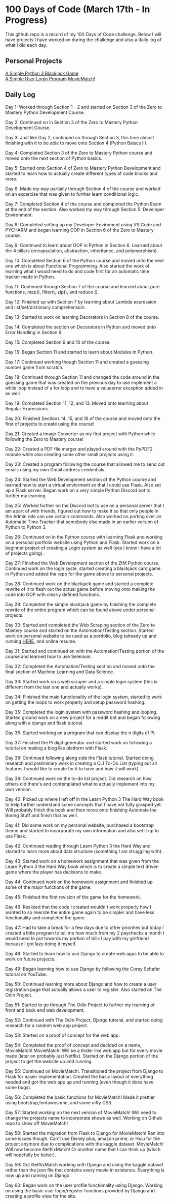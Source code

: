 # 100 Days of Code (March 17th - In Progress)

This github repo is a record of my 100 Days of Code challenge. Below I will have projects I have worked on during the challenge
and also a daily log of what I did each day.

## Personal Projects

[A Simple Python 3 Blackjack Game](https://github.com/TaylorJonesTRT/blackjack)  
[A Simple User Login Program](https://github.com/TaylorJonesTRT/Loginsystem)
[MovieMatch!](https://github.com/TaylorJonesTRT/MovieMatch/)

## Daily Log

Day 1: Worked through Section 1 - 2 and started on Section 3 of the Zero to Mastery Python Development Course.

Day 2: Continued on in Section 3 of the Zero to Mastery Python Development Course.

Day 3: Just like Day 2, continued on through Section 3, this time almost finishing with it to be able to move onto Section 4
(Python Baiscs II).

Day 4: Completed Section 3 of the Zero to Mastery Python course and moved onto the next section of Python basics.

Day 5: Started onto Section 4 of Zero to Mastery Python Development and started to learn how to actually create different types
of code blocks and more.

Day 6: Made my way partially through Section 4 of the course and worked on an excercise that was given to further learn
conditional logic.

Day 7: Completed Section 4 of the course and completed the Python Exam at the end of the section. Also worked my way through
Section 5: Developer Environment.

Day 8: Completed setting up my Developer Enviroment using VS Code and PYCHARM and began learning OOP in Section 6 of the Zero
to Mastery course.

Day 9: Continued to learn about OOP in Python in Section 6. Learned about the 4 pillars (encapsulation, abstraction,
inheritance, and polymorphism).

Day 10: Completed Section 6 of the Python course and moved onto the next one which is about Functional Programming.
Also started the work of learning what I would need to do and code first for an automatic time tracker made in Python.

Day 11: Continued through Section 7 of the course and learned about pure functions, map(), filter(), zip(), and reduce ().

Day 12: Finished up with Section 7 by learning about Lambda expression and list/set/dictionary comprehension.

Day 13: Started to work on learning Decorators in Section 8 of the course.

Day 14: Completed the section on Decorators in Python and moved onto Error Handling in Section 9.

Day 15: Completed Section 9 and 10 of the course.

Day 16: Began Section 11 and started to learn about Modules in Python.

Day 17: Continued working though Section 11 and created a guessing number game from scratch.

Day 18: Continued through Section 11 and changed the code around in the guessing game that was created on the previous day to
use implement a while loop instead of a for loop and to have a valueerror exception added in as well.

Day 19: Completed Section 11, 12, and 13. Moved onto learning about Regular Expressions.

Day 20: Finished Sections 14, 15, and 16 of the course and moved onto the first of projects to create using the course!

Day 21: Created a Image Converter as my first project with Python while following the Zero to Mastery course!

Day 22: Created a PDF file merger and played around with the PyPDF2 module while also creating some other small projects using
it.

Day 23: Created a program following the course that allowed me to send out emails using my own Gmail address credentials.

Day 24: Started the Web Development section of the Python course and learned how to start a virtual enviorment so that I could
use Flask. Also set up a Flask server. Began work on a very simple Python Discord bot to further my learning.

Day 25: Worked further on the Discord bot to use on a personal server that I am apart of with friends, figured out how to make
it so that only people in the Admin role can use certain commands. Also worked on porting over an Automatic Time Tracker that
somebody else made in an earlier version of Python to Python 3.

Day 26: Continued on in the Python course with learning Flask and working on a personal portfolio website using Python and
Flask. Started work on a beginner project of creating a Login system as well (yes I know I have a lot of projects going).

Day 27: Finished the Web Development section of the ZtM Python course. Continued work on the login syste, started creating a
blackjack card game in Python and added the repo for the game above to personal projects.

Day 28: Continued work on the blackjack game and started a complete rewrite of it to flesh out the actual game before moving
onto making the code into OOP with clearly defined functions.

Day 29: Completed the simple blackjack game by finishing the complete rewrite of the entire program which can be found above
under personal projects.

Day 30: Started and completed the Web Scraping section of the Zero to Mastery course and started on the Automation/Testing
section. Started work on personal website to be used as a portfolio, blog (already up and running
[HERE](https://blog.taylorwjones.com), and online resume.

Day 31: Started and continued on with the Automation/Testing portion of the course and learned how to use Selenium.

Day 32: Completed the Automation/Testing section and moved onto the final section of Machine Learning and Data Science.

Day 33: Started work on a web scraper and a simple login system (this is different from the last one and actually works).

Day 34: Finished the main functionality of the login system, started to work on getting the loops to work properly and setup
password hashing.

Day 35: Completed the login system with password hashing and looping. Started ground work on a new project for a reddit bot
and began following along with a django and flask tutorial.

Day 36: Started working on a program that can display the n digits of Pi.

Day 37: Finished the Pi digit generator and started work on following a tutorial on making a blog like platform with Flask.

Day 38: Continued following along side the Flask tutorial. Started doing research and preliminary work in creating a CLI To-Do List (typing out all features I would like to create for it to have and how it will work).

Day 39: Continued work on the to-do list project. Did research on how others did there's and contemplated what to actually implement into my own version.

Day 40: Picked up where I left off in the Learn Python 3 The Hard Way book to help further understand some concepts that I have not fully grasped yet. Will probably finish this book and then move onto finishing Automate the Boring Stuff and finish that as well.

Day 41: Did some work on my personal website, purchased a bootstrap theme and started to incorporate my own information and also set it up to use Flask.

Day 42: Continued reading through Learn Python 3 the Hard Way and started to learn more about data structure (something I am struggling with).

Day 43: Started work on a homework assignment that was given from the Learn Python 3 the Hard Way book which is to create a simple text driven game where the player has decisions to make.

Day 44: Continued work on the homework assignment and finished up some of the major functions of the game. 

Day 45: Finished the first revision of the game for the homework.

Day 46: Realized that the code I created wouldn't work properly how I wanted to so rewrote the entire game again to be simpler and have less functionality and completed the game.

Day 47: Had to take a break for a few days due to other priorities but today I created a little program to tell me how much from my 2 paychecks a month I would need to put towards my portion of bills I pay with my girlfriend because I got lazy doing it myself.

Day 48: Started to learn how to use Django to create web apps to be able to work on future projects.

Day 49: Began learning how to use Django by following the Corey Schafer tutorial on YouTube.

Day 50: Continued learning more about Django and how to create a user registration page that actually allows a user to register. Also started on The Odin Project.

Day 51: Started to go through The Odin Project to further my learning of front and back end web development.

Day 52: Continued with The Odin Project, Django tutorial, and started doing research for a random web app project.

Day 53: Started on a proof of concept for the web app.

Day 54: Completed the proof of concept and decided on a name, MovieMatch! MovieMatch! Will be a tinder like web app but for every movie made (later on probably just Netflix). Started on the Django portion of the project to get the website up and running.

Day 55: Continued on MovieMatch!. Transitioned the project from Django to Flask for easier implementation. Created the basic layout of everything needed and got the web app up and running (even though it does have some bugs).

Day 56: Completed the basic functions for MovieMatch! Made it prettier using bootstrap,fontawesome, and some nifty CSS. 

Day 57: Started working on the next version of MovieMatch! Will need to change the projects name to incorporate shows as well. Working on Github repo to show off MovieMatch!

Day 58: Started the migration from Flask to Django for MovieMatch! Ran into some issues though. Can't use Disney plus, amazon prime, or Hulu for the project anymore due to complications with the kaggle dataset. MovieMatch! Will now become NetflixMatch! Or another name that I can think up (which will hopefully be better). 

Day 59: Got NetflixMatch working with Django and using the kaggle dataset rather than the json file that contains every movie in existence. Everything is now up and running on Django.

Day 60: Began work on the user profile functionality using Django. Working on using the basic user login/register functions provided by Django and creating a profile view for the site.